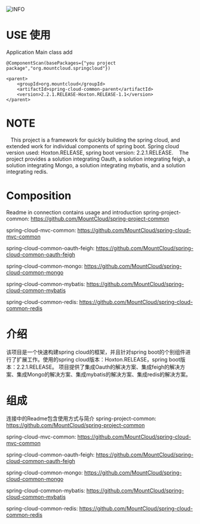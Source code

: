 ![INFO](info.jpg)

# USE 使用
Application Main class add
```
@ComponentScan(basePackages={"you project package","org.mountcloud.springcloud"})
```

```
<parent>
	<groupId>org.mountcloud</groupId>
	<artifactId>spring-cloud-common-parent</artifactId>
	<version>2.2.1.RELEASE-Hoxton.RELEASE-1.1</version>
</parent>
```

# NOTE
   This project is a framework for quickly building the spring cloud, and extended work for individual components of spring boot. Spring cloud version used: Hoxton.RELEASE, spring boot version: 2.2.1.RELEASE.
   The project provides a solution integrating Oauth, a solution integrating feigh, a solution integrating Mongo, a solution integrating mybatis, and a solution integrating redis.
   
# Composition
Readme in connection contains usage and introduction
spring-project-common: https://github.com/MountCloud/spring-project-common

spring-cloud-mvc-common: https://github.com/MountCloud/spring-cloud-mvc-common

spring-cloud-common-oauth-feigh: https://github.com/MountCloud/spring-cloud-common-oauth-feigh

spring-cloud-common-mongo: https://github.com/MountCloud/spring-cloud-common-mongo

spring-cloud-common-mybatis: https://github.com/MountCloud/spring-cloud-common-mybatis

spring-cloud-common-redis: https://github.com/MountCloud/spring-cloud-common-redis

# 介绍
  该项目是一个快速构建spring cloud的框架，并且针对spring boot的个别组件进行了扩展工作。使用的spring cloud版本：Hoxton.RELEASE，spring boot版本：2.2.1.RELEASE。
  项目提供了集成Oauth的解决方案、集成feigh的解决方案、集成Mongo的解决方案、集成mybatis的解决方案、集成redis的解决方案。
 
# 组成
连接中的Readme包含使用方式与简介
spring-project-common: https://github.com/MountCloud/spring-project-common

spring-cloud-mvc-common: https://github.com/MountCloud/spring-cloud-mvc-common

spring-cloud-common-oauth-feigh: https://github.com/MountCloud/spring-cloud-common-oauth-feigh

spring-cloud-common-mongo: https://github.com/MountCloud/spring-cloud-common-mongo

spring-cloud-common-mybatis: https://github.com/MountCloud/spring-cloud-common-mybatis

spring-cloud-common-redis: https://github.com/MountCloud/spring-cloud-common-redis
